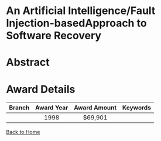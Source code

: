 
An Artificial Intelligence/Fault Injection-basedApproach to Software Recovery
=============================================================================

# Abstract


  

# Award Details

|Branch|Award Year|Award Amount|Keywords|
| :---: | :---: | :---: | :---: |
||1998|$69,901||
  
  


[Back to Home](https://github.com/chrischow/dod_sbir_awards/Reports/CC/#881)